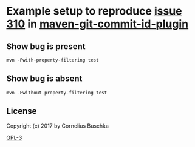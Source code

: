 # Example setup to reproduce [issue 310](https://github.com/ktoso/maven-git-commit-id-plugin/issues/310) in [maven-git-commit-id-plugin](https://github.com/ktoso/maven-git-commit-id-plugin)

## Show bug is present
```
mvn -Pwith-property-filtering test
```

## Show bug is absent
```
mvn -Pwithout-property-filtering test
```

## License
Copyright (c) 2017 by Cornelius Buschka

[GPL-3](LICENSE)
